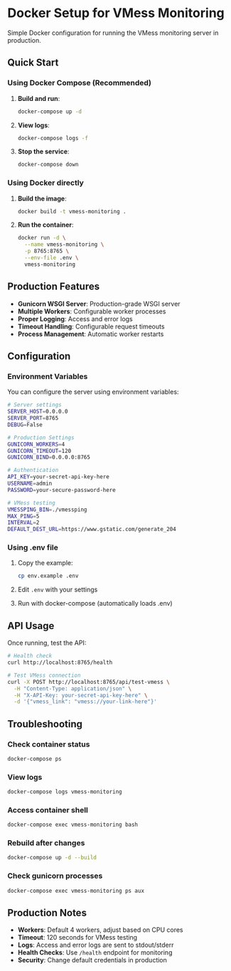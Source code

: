 # Docker Setup for VMess Monitoring

Simple Docker configuration for running the VMess monitoring server in production.

## Quick Start

### Using Docker Compose (Recommended)

1. **Build and run**:
   ```bash
   docker-compose up -d
   ```

2. **View logs**:
   ```bash
   docker-compose logs -f
   ```

3. **Stop the service**:
   ```bash
   docker-compose down
   ```

### Using Docker directly

1. **Build the image**:
   ```bash
   docker build -t vmess-monitoring .
   ```

2. **Run the container**:
   ```bash
   docker run -d \
     --name vmess-monitoring \
     -p 8765:8765 \
     --env-file .env \
     vmess-monitoring
   ```

## Production Features

- **Gunicorn WSGI Server**: Production-grade WSGI server
- **Multiple Workers**: Configurable worker processes
- **Proper Logging**: Access and error logs
- **Timeout Handling**: Configurable request timeouts
- **Process Management**: Automatic worker restarts

## Configuration

### Environment Variables

You can configure the server using environment variables:

```bash
# Server settings
SERVER_HOST=0.0.0.0
SERVER_PORT=8765
DEBUG=False

# Production Settings
GUNICORN_WORKERS=4
GUNICORN_TIMEOUT=120
GUNICORN_BIND=0.0.0.0:8765

# Authentication
API_KEY=your-secret-api-key-here
USERNAME=admin
PASSWORD=your-secure-password-here

# VMess testing
VMESSPING_BIN=./vmessping
MAX_PING=5
INTERVAL=2
DEFAULT_DEST_URL=https://www.gstatic.com/generate_204
```

### Using .env file

1. Copy the example:
   ```bash
   cp env.example .env
   ```

2. Edit `.env` with your settings

3. Run with docker-compose (automatically loads .env)

## API Usage

Once running, test the API:

```bash
# Health check
curl http://localhost:8765/health

# Test VMess connection
curl -X POST http://localhost:8765/api/test-vmess \
  -H "Content-Type: application/json" \
  -H "X-API-Key: your-secret-api-key-here" \
  -d '{"vmess_link": "vmess://your-link-here"}'
```

## Troubleshooting

### Check container status
```bash
docker-compose ps
```

### View logs
```bash
docker-compose logs vmess-monitoring
```

### Access container shell
```bash
docker-compose exec vmess-monitoring bash
```

### Rebuild after changes
```bash
docker-compose up -d --build
```

### Check gunicorn processes
```bash
docker-compose exec vmess-monitoring ps aux
```

## Production Notes

- **Workers**: Default 4 workers, adjust based on CPU cores
- **Timeout**: 120 seconds for VMess testing
- **Logs**: Access and error logs are sent to stdout/stderr
- **Health Checks**: Use `/health` endpoint for monitoring
- **Security**: Change default credentials in production 